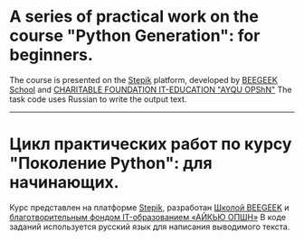 # A series of practical work on the course "Python Generation": for beginners.

The course is presented on the [Stepik](https://stepik.org/learn) platform,
developed by [BEEGEEK School](https://stepik.org/org/beegeek) and
[CHARITABLE FOUNDATION IT-EDUCATION "AYQU OPShN"](https://iqcharity.ru/)
The task code uses Russian to write the output text.

---------------------------------------------------------------------

# Цикл практических работ по курсу "Поколение Python": для начинающих.

Курс представлен на платформе [Stepik](https://stepik.org/learn), 
разработан [Школой BEEGEEK](https://stepik.org/org/beegeek) и 
[благотворительным фондом IT-образованием «АЙКЬЮ ОПШН»](https://iqcharity.ru/)
В коде заданий используется русский язык для написания выводимого текста.

